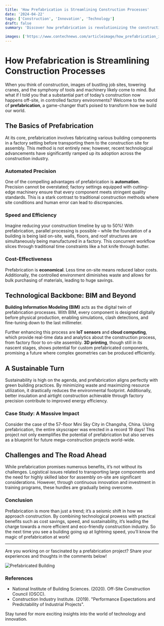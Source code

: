 ```yaml
---
title: 'How Prefabrication is Streamlining Construction Processes'
date: '2024-04-22'
tags: ['Construction', 'Innovation', 'Technology']
draft: false
summary: 'Discover how prefabrication is revolutionizing the construction industry by reducing costs, improving quality, and expediting project timelines.'

images: ['https://www.contechnews.com/articleimage/how_prefabrication_is_streamlining_construction_processes.webp']
---
```


# How Prefabrication is Streamlining Construction Processes

When you think of construction, images of bustling job sites, towering cranes, and the symphony of tools and machinery likely come to mind. But what if I told you that a substantial part of today’s construction now happens off-site, in controlled factory environments? Welcome to the world of **prefabrication**, a game-changer that’s poised to transform how we build our world.

## The Basics of Prefabrication

At its core, prefabrication involves fabricating various building components in a factory setting before transporting them to the construction site for assembly. This method is not entirely new; however, recent technological advancements have significantly ramped up its adoption across the construction industry.

### Automated Precision

One of the compelling advantages of prefabrication is **automation**. Precision cannot be overstated; factory settings equipped with cutting-edge machinery ensure that every component meets stringent quality standards. This is a stark contrast to traditional construction methods where site conditions and human error can lead to discrepancies.

### Speed and Efficiency

Imagine reducing your construction timeline by up to 50%! With prefabrication, parallel processing is possible – while the foundation of a building is being laid on-site, walls, floors, and roof structures are simultaneously being manufactured in a factory. This concurrent workflow slices through traditional time constraints like a hot knife through butter.

### Cost-Effectiveness

Prefabrication is **economical**. Less time on-site means reduced labor costs. Additionally, the controlled environment diminishes waste and allows for bulk purchasing of materials, leading to huge savings. 

## Technological Backbone: BIM and Beyond

**Building Information Modeling (BIM)** acts as the digital twin of prefabrication processes. With BIM, every component is designed digitally before physical production, enabling simulations, clash detections, and fine-tuning down to the last millimeter. 

Further enhancing this process are **IoT sensors** and **cloud computing**, which provide real-time data and analytics about the construction process, from factory floor to on-site assembly. **3D printing**, though still in its nascent stages, shows potential for custom prefabricated components, promising a future where complex geometries can be produced efficiently.

## A Sustainable Turn

Sustainability is high on the agenda, and prefabrication aligns perfectly with green building practices. By minimizing waste and maximizing resource utilization, it drastically reduces the environmental footprint. Additionally, better insulation and airtight construction achievable through factory precision contribute to improved energy efficiency.

### Case Study: A Massive Impact

Consider the case of the 57-floor Mini Sky City in Changsha, China. Using prefabrication, the entire skyscraper was erected in a record 19 days! This project not only exemplifies the potential of prefabrication but also serves as a blueprint for future mega-construction projects world-wide.

## Challenges and The Road Ahead

While prefabrication promises numerous benefits, it’s not without its challenges. Logistical issues related to transporting large components and the need for highly skilled labor for assembly on-site are significant considerations. However, through continuous innovation and investment in training programs, these hurdles are gradually being overcome.

### Conclusion

Prefabrication is more than just a trend; it’s a seismic shift in how we approach construction. By combining technological prowess with practical benefits such as cost savings, speed, and sustainability, it’s leading the charge towards a more efficient and eco-friendly construction industry. So the next time you see a building going up at lightning speed, you’ll know the magic of prefabrication at work!

---

Are you working on or fascinated by a prefabrication project? Share your experiences and thoughts in the comments below!

![Prefabricated Building](https://via.placeholder.com/800x400)

### References

- National Institute of Building Sciences. (2020). Off-Site Construction Council (OSCC).
- Construction Industry Institute. (2019). "Performance Expectations and Predictability of Industrial Projects".

Stay tuned for more exciting insights into the world of technology and innovation.